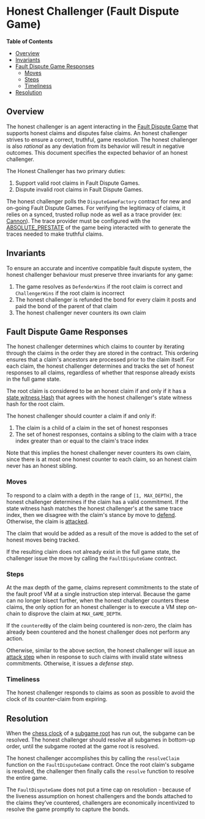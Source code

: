 # Honest Challenger (Fault Dispute Game)

<!-- START doctoc generated TOC please keep comment here to allow auto update -->
<!-- DON'T EDIT THIS SECTION, INSTEAD RE-RUN doctoc TO UPDATE -->
**Table of Contents**

- [Overview](#overview)
- [Invariants](#invariants)
- [Fault Dispute Game Responses](#fault-dispute-game-responses)
  - [Moves](#moves)
  - [Steps](#steps)
  - [Timeliness](#timeliness)
- [Resolution](#resolution)

<!-- END doctoc generated TOC please keep comment here to allow auto update -->

## Overview

The honest challenger is an agent interacting in the [Fault Dispute Game](fault-dispute-game.md)
that supports honest claims and disputes false claims.
An honest challenger strives to ensure a correct, truthful, game resolution.
The honest challenger is also _rational_ as any deviation from its behavior will result in
negative outcomes.
This document specifies the expected behavior of an honest challenger.

The Honest Challenger has two primary duties:

1. Support valid root claims in Fault Dispute Games.
2. Dispute invalid root claims in Fault Dispute Games.

The honest challenger polls the `DisputeGameFactory` contract for new and on-going Fault
Dispute Games.
For verifying the legitimacy of claims, it relies on a synced, trusted rollup node
as well as a trace provider (ex: [Cannon](../cannon-fault-proof-vm.md)).
The trace provider must be configured with the [ABSOLUTE_PRESTATE](fault-dispute-game.md#execution-trace)
of the game being interacted with to generate the traces needed to make truthful claims.

## Invariants

To ensure an accurate and incentive compatible fault dispute system, the honest challenger behaviour must preserve
three invariants for any game:

1. The game resolves as `DefenderWins` if the root claim is correct and `ChallengerWins` if the root claim is incorrect
2. The honest challenger is refunded the bond for every claim it posts and paid the bond of the parent of that claim
3. The honest challenger never counters its own claim

## Fault Dispute Game Responses

The honest challenger determines which claims to counter by iterating through the claims in the order they are stored
in the contract. This ordering ensures that a claim's ancestors are processed prior to the claim itself. For each claim,
the honest challenger determines and tracks the set of honest responses to all claims, regardless of whether that
response already exists in the full game state.

The root claim is considered to be an honest claim if and only if it has a
[state witness Hash](fault-dispute-game.md#claims) that agrees with the honest challenger's state witness hash for the
root claim.

The honest challenger should counter a claim if and only if:

1. The claim is a child of a claim in the set of honest responses
2. The set of honest responses, contains a sibling to the claim with a trace index greater than or equal to the
   claim's trace index

Note that this implies the honest challenger never counters its own claim, since there is at most one honest counter to
each claim, so an honest claim never has an honest sibling.

### Moves

To respond to a claim with a depth in the range of `[1, MAX_DEPTH]`, the honest challenger determines if the claim
has a valid commitment. If the state witness hash matches the honest challenger's at the same trace
index, then we disagree with the claim's stance by move to [defend](fault-dispute-game.md#defend).
Otherwise, the claim is [attacked](fault-dispute-game.md#attack).

The claim that would be added as a result of the move is added to the set of honest moves being tracked.

If the resulting claim does not already exist in the full game state, the challenger issue the move by calling
the `FaultDisputeGame` contract.

### Steps

At the max depth of the game, claims represent commitments to the state of the fault proof VM
at a single instruction step interval.
Because the game can no longer bisect further, when the honest challenger counters these claims,
the only option for an honest challenger is to execute a VM step on-chain to disprove the claim at `MAX_GAME_DEPTH`.

If the `counteredBy` of the claim being countered is non-zero, the claim has already been countered and the honest
challenger does not perform any action.

Otherwise, similar to the above section, the honest challenger will issue an
[attack step](fault-dispute-game.md#step-types) when in response to such claims with
invalid state witness commitments. Otherwise, it issues a _defense step_.

### Timeliness

The honest challenger responds to claims as soon as possible to avoid the clock of its
counter-claim from expiring.

## Resolution

When the [chess clock](fault-dispute-game.md#game-clock) of a
[subgame root](fault-dispute-game.md#resolution) has run out, the subgame can be resolved.
The honest challenger should resolve all subgames in bottom-up order, until the subgame
rooted at the game root is resolved.

The honest challenger accomplishes this by calling the `resolveClaim` function on the
`FaultDisputeGame` contract. Once the root claim's subgame is resolved,
the challenger then finally calls the `resolve` function to resolve the entire game.

The `FaultDisputeGame` does not put a time cap on resolution - because of the liveness
assumption on honest challengers and the bonds attached to the claims they’ve countered,
challengers are economically incentivized to resolve the game promptly to capture the bonds.
